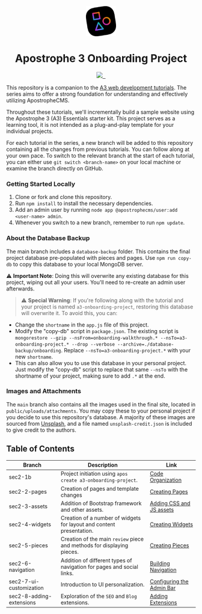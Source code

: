 <div align="center">
  <img src="https://raw.githubusercontent.com/apostrophecms/apostrophe/main/logo.svg" alt="ApostropheCMS logo" width="80" height="80">

  <h1>Apostrophe 3 Onboarding Project</h1>
  <p>
    <a aria-label="Apostrophe logo" href="https://v3.docs.apostrophecms.org">
      <img src="https://img.shields.io/badge/MADE%20FOR%20Apostrophe%203-000000.svg?style=for-the-badge&logo=Apostrophe&labelColor=6516dd">
    </a>
    <a aria-label="Join the community on Discord" href="http://chat.apostrophecms.org">
      <img alt="" src="https://img.shields.io/discord/517772094482677790?color=5865f2&label=Join%20the%20Discord&logo=discord&logoColor=fff&labelColor=000&style=for-the-badge&logoWidth=20">
    </a>
    <a aria-label="License" href="https://github.com/apostrophecms/blog/blob/main/LICENSE.md">
      <img alt="" src="https://img.shields.io/static/v1?style=for-the-badge&labelColor=000000&label=License&message=MIT&color=3DA639">
    </a>
  </p>
</div>

This repository is a companion to the [A3 web development tutorials](https://v3.docs.apostrophecms.org/tutorials/introduction.html). The series aims to offer a strong foundation for understanding and effectively utilizing ApostropheCMS.

Throughout these tutorials, we'll incrementally build a sample website using the Apostrophe 3 (A3) Essentials starter kit. This project serves as a learning tool, it is not intended as a plug-and-play template for your individual projects.

For each tutorial in the series, a new branch will be added to this repository containing all the changes from previous tutorials. You can follow along at your own pace. To switch to the relevant branch at the start of each tutorial, you can either use `git switch <branch-name>` on your local machine or examine the branch directly on GitHub.

### Getting Started Locally
1. Clone or fork and clone this repository.
2. Run `npm install` to install the necessary dependencies.
3. Add an admin user by running `node app @apostrophecms/user:add <user-name> admin`.
4. Whenever you switch to a new branch, remember to run `npm update`.

### About the Database Backup
The main branch includes a `database-backup` folder. This contains the final project database pre-populated with pieces and pages. Use `npm run copy-db` to copy this database to your local MongoDB server. 

⚠️ **Important Note**: Doing this will overwrite any existing database for this project, wiping out all your users. You'll need to re-create an admin user afterwards. 

> ⚠️ **Special Warning**: If you're following along with the tutorial and your project is named `a3-onboarding-project`, restoring this database will overwrite it. To avoid this, you can:
  - Change the `shortname` in the `app.js` file of this project.
  - Modify the "copy-db" script in `package.json`. The existing script is `mongorestore --gzip --nsFrom=onboarding-walkthrough.* --nsTo=a3-onboarding-project.* --drop --verbose --archive=./database-backup/onboarding`. Replace `--nsTo=a3-onboarding-project.*` with your new `shortname`.
  - This can also allow you to use this database in your personal project. Just modify the "copy-db" script to replace that same `--nsTo` with the shortname of your project, making sure to add `.*` at the end.

### Images and Attachments
The `main` branch also contains all the images used in the final site, located in `public/uploads/attachments`. You may copy these to your personal project if you decide to use this repository's database. A majority of these images are sourced from [Unsplash](https://unsplash.com), and a file named `unsplash-credit.json` is included to give credit to the authors.

## Table of Contents

| Branch | Description | Link |
|--------|-------------|------|
| sec2-1b | Project initiation using `apos create a3-onboarding-project`. | [Code Organization](https://v3.docs.apostrophecms.org/tutorials/code-organization.html)|
| sec2-2-pages | Creation of pages and template changes | [Creating Pages](https://v3.docs.apostrophecms.org/tutorials/pages.html) |
| sec2-3-assets | Addition of Bootstrap framework and other assets. | [Adding CSS and JS assets](https://v3.docs.apostrophecms.org/tutorials/assets.html) |
| sec2-4-widgets | Creation of a number of widgets for layout and content presentation. | [Creating Widgets](https://v3.docs.apostrophecms.org/tutorials/widgets.html) |
| sec2-5-pieces | Creation of the main `review` piece and methods for displaying pieces. | [Creating Pieces](https://v3.docs.apostrophecms.org/tutorials/pieces.html) |
| sec2-6-navigation | Addition of different types of navigation for pages and social links. | [Building Navigation](https://v3.docs.apostrophecms.org/tutorials/navigation.html) |
| sec2-7-ui-customization | Introduction to UI personalization. | [Configuring the Admin Bar](https://v3.docs.apostrophecms.org/tutorials/admin-ui.html) |
| sec2-8-adding-extensions | Exploration of the `SEO` and `Blog` extensions. | [Adding Extensions](https://v3.docs.apostrophecms.org/tutorials/adding-extensions.html) |